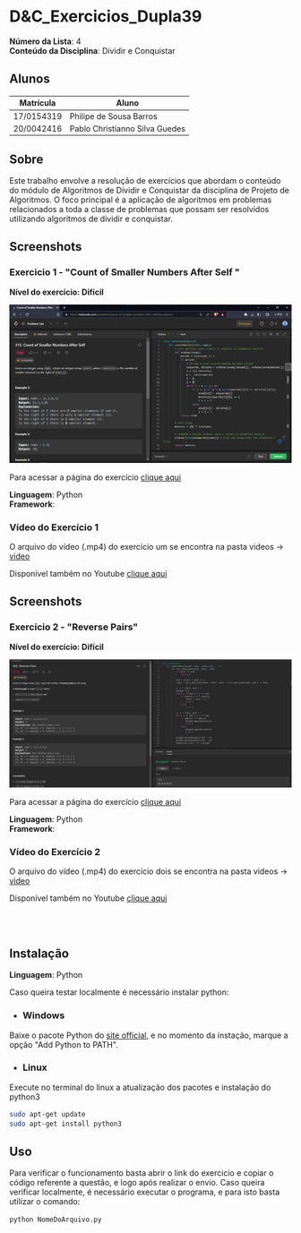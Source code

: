 # D&C_Exercicios_Dupla39

**Número da Lista**: 4<br>
**Conteúdo da Disciplina**: Dividir e Conquistar <br>

## Alunos
|Matrícula | Aluno |
| -- | -- |
| 17/0154319  |  Philipe de Sousa Barros |
| 20/0042416  |  Pablo Christianno Silva Guedes |

## Sobre 
Este trabalho envolve a resolução de exercícios que abordam o conteúdo do módulo de Algoritmos de Dividir e Conquistar da disciplina de Projeto de Algoritmos. O foco principal é a aplicação de algoritmos em problemas relacionados a toda a classe de problemas que possam ser resolvidos utilizando algoritmos de dividir e conquistar.

## Screenshots
### Exercicio 1 - "Count of Smaller Numbers After Self "
**Nível do exercício: Difícil** 

![315](./images/315.png)

Para acessar a página do exercício [clique aqui](https://leetcode.com/problems/count-of-smaller-numbers-after-self/description/)

**Linguagem**: Python<br>
**Framework**: <br>
### Vídeo do Exercício 1
O arquivo do vídeo (.mp4) do exercício um se encontra na pasta videos -> [video](https://github.com/projeto-de-algoritmos/DC_Exercicios_Dupla39/tree/master/videos)

Disponível também no Youtube [clique aqui](https://www.youtube.com/watch?v=LHVDWGMk0LY&t=5s)

## Screenshots
### Exercicio 2 - "Reverse Pairs"
**Nível do exercício: Difícil** 

![493](./images/493.png)

Para acessar a página do exercício [clique aqui](https://leetcode.com/problems/reverse-pairs/description/)

**Linguagem**: Python<br>
**Framework**: <br>
### Vídeo do Exercício 2
O arquivo do vídeo (.mp4) do exercício dois se encontra na pasta videos -> [video](https://github.com/projeto-de-algoritmos/DC_Exercicios_Dupla39/tree/master/videos)

Disponível também no Youtube [clique aqui](https://youtu.be/zPw4zxG_7vI)

<br>
<br>

## Instalação 
**Linguagem**: Python<br>

Caso queira testar localmente é necessário instalar python:

- ### Windows
Baixe o pacote Python do [site official](https://www.python.org/downloads/), e no momento da instação, marque a opção "Add Python to PATH".

- ### Linux
Execute no terminal do linux a atualização dos pacotes e instalação do python3

```bash
sudo apt-get update
sudo apt-get install python3
```


## Uso 
Para verificar o funcionamento basta abrir o link do exercicio e copiar o código referente a questão, e logo após realizar o envio. Caso queira verificar localmente, é necessário executar o programa, e para isto basta utilizar o comando:

`python NomeDoArquivo.py`
